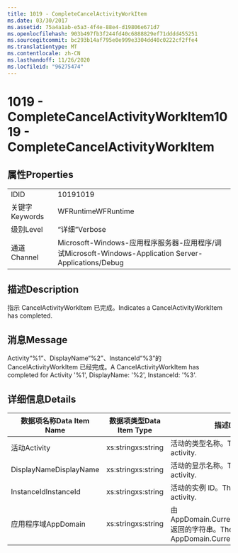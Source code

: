 ```yaml
---
title: 1019 - CompleteCancelActivityWorkItem
ms.date: 03/30/2017
ms.assetid: 75a4a1ab-e5a3-4f4e-88e4-d19806e671d7
ms.openlocfilehash: 903b497fb3f244fd40c6888829ef71dddd455251
ms.sourcegitcommit: bc293b14af795e0e999e3304dd40c0222cf2ffe4
ms.translationtype: MT
ms.contentlocale: zh-CN
ms.lasthandoff: 11/26/2020
ms.locfileid: "96275474"
---
```

# <a name="1019---completecancelactivityworkitem"></a><span data-ttu-id="7b0ce-102">1019 - CompleteCancelActivityWorkItem</span><span class="sxs-lookup"><span data-stu-id="7b0ce-102">1019 - CompleteCancelActivityWorkItem</span></span>

## <a name="properties"></a><span data-ttu-id="7b0ce-103">属性</span><span class="sxs-lookup"><span data-stu-id="7b0ce-103">Properties</span></span>  
  
|||  
|-|-|  
|<span data-ttu-id="7b0ce-104">ID</span><span class="sxs-lookup"><span data-stu-id="7b0ce-104">ID</span></span>|<span data-ttu-id="7b0ce-105">1019</span><span class="sxs-lookup"><span data-stu-id="7b0ce-105">1019</span></span>|  
|<span data-ttu-id="7b0ce-106">关键字</span><span class="sxs-lookup"><span data-stu-id="7b0ce-106">Keywords</span></span>|<span data-ttu-id="7b0ce-107">WFRuntime</span><span class="sxs-lookup"><span data-stu-id="7b0ce-107">WFRuntime</span></span>|  
|<span data-ttu-id="7b0ce-108">级别</span><span class="sxs-lookup"><span data-stu-id="7b0ce-108">Level</span></span>|<span data-ttu-id="7b0ce-109">“详细”</span><span class="sxs-lookup"><span data-stu-id="7b0ce-109">Verbose</span></span>|  
|<span data-ttu-id="7b0ce-110">通道</span><span class="sxs-lookup"><span data-stu-id="7b0ce-110">Channel</span></span>|<span data-ttu-id="7b0ce-111">Microsoft-Windows-应用程序服务器-应用程序/调试</span><span class="sxs-lookup"><span data-stu-id="7b0ce-111">Microsoft-Windows-Application Server-Applications/Debug</span></span>|  
  
## <a name="description"></a><span data-ttu-id="7b0ce-112">描述</span><span class="sxs-lookup"><span data-stu-id="7b0ce-112">Description</span></span>  

 <span data-ttu-id="7b0ce-113">指示 CancelActivityWorkItem 已完成。</span><span class="sxs-lookup"><span data-stu-id="7b0ce-113">Indicates a CancelActivityWorkItem has completed.</span></span>  
  
## <a name="message"></a><span data-ttu-id="7b0ce-114">消息</span><span class="sxs-lookup"><span data-stu-id="7b0ce-114">Message</span></span>  

 <span data-ttu-id="7b0ce-115">Activity“%1”、DisplayName“%2”、InstanceId“%3”的 CancelActivityWorkItem 已经完成。</span><span class="sxs-lookup"><span data-stu-id="7b0ce-115">A CancelActivityWorkItem has completed for Activity '%1', DisplayName: '%2', InstanceId: '%3'.</span></span>  
  
## <a name="details"></a><span data-ttu-id="7b0ce-116">详细信息</span><span class="sxs-lookup"><span data-stu-id="7b0ce-116">Details</span></span>  
  
|<span data-ttu-id="7b0ce-117">数据项名称</span><span class="sxs-lookup"><span data-stu-id="7b0ce-117">Data Item Name</span></span>|<span data-ttu-id="7b0ce-118">数据项类型</span><span class="sxs-lookup"><span data-stu-id="7b0ce-118">Data Item Type</span></span>|<span data-ttu-id="7b0ce-119">描述</span><span class="sxs-lookup"><span data-stu-id="7b0ce-119">Description</span></span>|  
|--------------------|--------------------|-----------------|  
|<span data-ttu-id="7b0ce-120">活动</span><span class="sxs-lookup"><span data-stu-id="7b0ce-120">Activity</span></span>|<span data-ttu-id="7b0ce-121">xs:string</span><span class="sxs-lookup"><span data-stu-id="7b0ce-121">xs:string</span></span>|<span data-ttu-id="7b0ce-122">活动的类型名称。</span><span class="sxs-lookup"><span data-stu-id="7b0ce-122">The type name of the activity.</span></span>|  
|<span data-ttu-id="7b0ce-123">DisplayName</span><span class="sxs-lookup"><span data-stu-id="7b0ce-123">DisplayName</span></span>|<span data-ttu-id="7b0ce-124">xs:string</span><span class="sxs-lookup"><span data-stu-id="7b0ce-124">xs:string</span></span>|<span data-ttu-id="7b0ce-125">活动的显示名称。</span><span class="sxs-lookup"><span data-stu-id="7b0ce-125">The display name of the activity.</span></span>|  
|<span data-ttu-id="7b0ce-126">InstanceId</span><span class="sxs-lookup"><span data-stu-id="7b0ce-126">InstanceId</span></span>|<span data-ttu-id="7b0ce-127">xs:string</span><span class="sxs-lookup"><span data-stu-id="7b0ce-127">xs:string</span></span>|<span data-ttu-id="7b0ce-128">活动的实例 ID。</span><span class="sxs-lookup"><span data-stu-id="7b0ce-128">The instance id of the activity.</span></span>|  
|<span data-ttu-id="7b0ce-129">应用程序域</span><span class="sxs-lookup"><span data-stu-id="7b0ce-129">AppDomain</span></span>|<span data-ttu-id="7b0ce-130">xs:string</span><span class="sxs-lookup"><span data-stu-id="7b0ce-130">xs:string</span></span>|<span data-ttu-id="7b0ce-131">由 AppDomain.CurrentDomain.FriendlyName 返回的字符串。</span><span class="sxs-lookup"><span data-stu-id="7b0ce-131">The string returned by AppDomain.CurrentDomain.FriendlyName.</span></span>|
